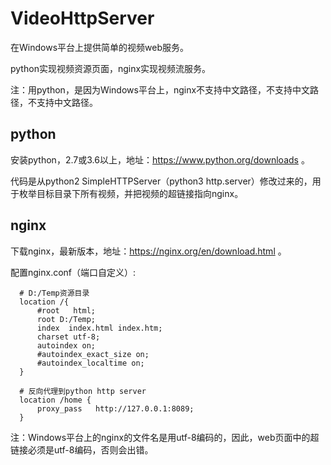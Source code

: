# VideoHttpServer

在Windows平台上提供简单的视频web服务。

python实现视频资源页面，nginx实现视频流服务。

注：用python，是因为Windows平台上，nginx不支持中文路径，不支持中文路径，不支持中文路径。

## python

安装python，2.7或3.6以上，地址：https://www.python.org/downloads 。

代码是从python2 SimpleHTTPServer（python3 http.server）修改过来的，用于枚举目标目录下所有视频，并把视频的超链接指向nginx。


## nginx

下载nginx，最新版本，地址：https://nginx.org/en/download.html 。

配置nginx.conf（端口自定义）:
```
  # D:/Temp资源目录
  location /{
      #root   html;
      root D:/Temp;
      index  index.html index.htm;
      charset utf-8;
      autoindex on;
      #autoindex_exact_size on;
      #autoindex_localtime on;
  }
  
  # 反向代理到python http server
  location /home {
      proxy_pass   http://127.0.0.1:8089;
  }

```

注：Windows平台上的nginx的文件名是用utf-8编码的，因此，web页面中的超链接必须是utf-8编码，否则会出错。

